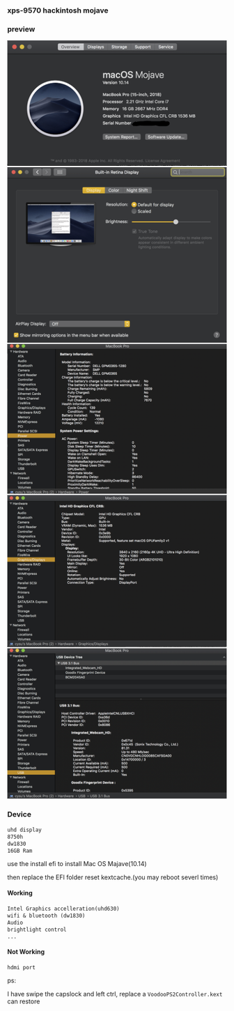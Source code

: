### xps-9570 hackintosh mojave


### preview

![system](./system.png)
![setting](./setting.png)
![power](./power.png)
![graphic](./graphic.png)
![usb](./usb.png)


### Device

	uhd display
	8750h
	dw1830
	16GB Ram

use the install efi to install Mac OS Majave(10.14)

then replace the EFI folder reset kextcache.(you may reboot severl times)

#### Working

	Intel Graphics accelleration(uhd630)
	wifi & bluetooth (dw1830)
	Audio
	brightlight control
	...

#### Not Working

	hdmi port
	
	
	
ps: 

I have swipe the capslock and left ctrl,
replace a `VoodooPS2Controller.kext` can restore

	

